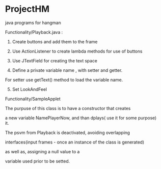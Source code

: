 # ProjectHM
java programs for hangman


Functionality/Playback.java  :

1) Create buttons and add them to the frame

2) Use ActionListener to create lambda methods for
   use of buttons

3) Use JTextField for creating the text space

4) Define  a private variable name , with setter and getter.

For setter use getText() method to load the variable name.

5) Set LookAndFeel


Functionality/SampleApplet

The purpuse of this class is to have a constructor that creates 

a new variable NamePlayerNow, and than  dplays( use it for some purpose) it.

The psvm from Playback is deactivated, avoiding overlapping

interfaces(input frames - once an instance of the class is generated)

as well as, assigning a null value to a

variable used prior to be setted.
